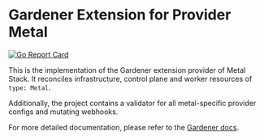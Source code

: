 # Gardener Extension for Provider Metal

[![Go Report Card](https://goreportcard.com/badge/github.com/metal-stack/gardener-extension-provider-metal)](https://goreportcard.com/report/github.com/metal-stack/gardener-extension-provider-metal)

This is the implementation of the Gardener extension provider of Metal Stack. It reconciles infrastructure, control plane and worker resources of `type: Metal`. 

Additionally, the project contains a validator for all metal-specific provider configs and mutating webhooks.

For more detailed documentation, please refer to the [Gardener docs](https://github.com/gardener/gardener/blob/v1.0.0/docs/extensions/extension.md).